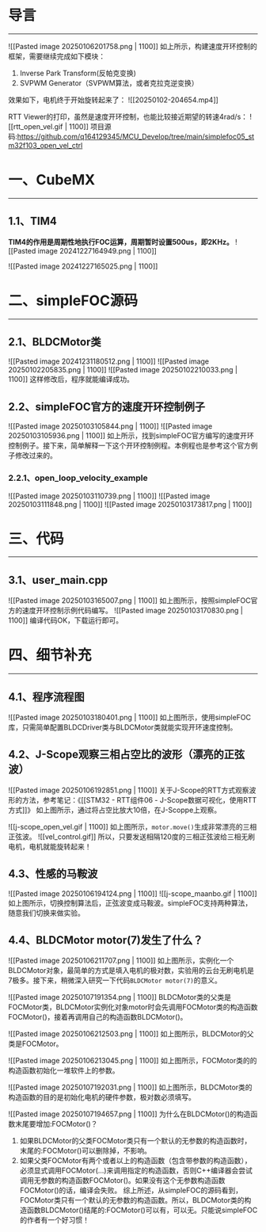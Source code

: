 # 导言
---
![[Pasted image 20250106201758.png | 1100]]
如上所示，构建速度开环控制的框架，需要继续完成如下模块：
1. Inverse Park Transform(反帕克变换)
2. SVPWM Generator（SVPWM算法，或者克拉克逆变换）

效果如下，电机终于开始旋转起来了：
![[20250102-204654.mp4]]

RTT Viewer的打印，虽然是速度开环控制，也能比较接近期望的转速4rad/s：
![[rtt_open_vel.gif | 1100]]
项目源码:https://github.com/q164129345/MCU_Develop/tree/main/simplefoc05_stm32f103_open_vel_ctrl

# 一、CubeMX
---
## 1.1、TIM4
**TIM4的作用是周期性地执行FOC运算，周期暂时设置500us，即2KHz。**
![[Pasted image 20241227164949.png | 1100]]

![[Pasted image 20241227165025.png | 1100]]

# 二、simpleFOC源码
---
## 2.1、BLDCMotor类
![[Pasted image 20241231180512.png | 1100]]
![[Pasted image 20250102205835.png | 1100]]
![[Pasted image 20250102210033.png | 1100]]
这样修改后，程序就能编译成功。

## 2.2、simpleFOC官方的速度开环控制例子
![[Pasted image 20250103105844.png | 1100]]
![[Pasted image 20250103105936.png | 1100]]
如上所示，找到simpleFOC官方编写的速度开环控制例子。接下来，简单解释一下这个开环控制例程。本例程也是参考这个官方例子修改过来的。

### 2.2.1、open_loop_velocity_example
![[Pasted image 20250103110739.png | 1100]]
![[Pasted image 20250103111848.png | 1100]]
![[Pasted image 20250103173817.png | 1100]]

# 三、代码
---
## 3.1、user_main.cpp
![[Pasted image 20250103165007.png | 1100]]
如上图所示，按照simpleFOC官方的速度开环控制示例代码编写。
![[Pasted image 20250103170830.png | 1100]]
编译代码OK，下载运行即可。

# 四、细节补充
---
## 4.1、程序流程图
![[Pasted image 20250103180401.png | 1100]]
如上图所示，使用simpleFOC库，只需简单配置BLDCDriver类与BLDCMotor类就能实现开环速度控制。

## 4.2、J-Scope观察三相占空比的波形（漂亮的正弦波）
![[Pasted image 20250106192851.png | 1100]]
关于J-Scope的RTT方式观察波形的方法，参考笔记：《[[STM32 - RTT组件06 - J-Scope数据可视化，使用RTT方式]]》
如上图所示，通过将占空比放大10倍，在J-Scoppe上观察。

![[j-scope_open_vel.gif | 1100]]
如上图所示，`motor.move()`生成非常漂亮的三相正弦波。
![[vel_control.gif]]
所以，只要发送相隔120度的三相正弦波给三相无刷电机，电机就能旋转起来！

## 4.3、性感的马鞍波
![[Pasted image 20250106194124.png | 1100]]
![[j-scope_maanbo.gif | 1100]]
如上图所示，切换控制算法后，正弦波变成马鞍波。simpleFOC支持两种算法，随意我们切换来做实验。

## 4.4、BLDCMotor motor(7)发生了什么？
![[Pasted image 20250106211707.png | 1100]]
如上图所示，实例化一个BLDCMotor对象，最简单的方式是填入电机的极对数，实验用的云台无刷电机是7极多。接下来，稍微深入研究一下代码`BLDCMotor motor(7)`的意义。

![[Pasted image 20250107191354.png | 1100]]
BLDCMotor类的父类是FOCMotor类，BLDCMotor实例化对象motor时会先调用FOCMotor类的构造函数FOCMotor()，接着再调用自己的构造函数BLDCMotor()。

![[Pasted image 20250106212503.png | 1100]]
如上图所示，BLDCMotor的父类是FOCMotor。

![[Pasted image 20250106213045.png | 1100]]
如上图所示，FOCMotor类的的构造函数初始化一堆软件上的参数。

![[Pasted image 20250107192031.png | 1100]]
如上图所示，BLDCMotor类的构造函数的目的是初始化电机的硬件参数，极对数必须填写。

![[Pasted image 20250107194657.png | 1100]]
为什么在BLDCMotor()的构造函数末尾要增加:FOCMotor()？
1. 如果BLDCMotor的父类FOCMotor类只有一个默认的无参数的构造函数时，末尾的:FOCMotor()可以删除掉，不影响。
2. 如果父类FOCMotor有两个或者以上的构造函数（包含带参数的构造函数），必须显式调用FOCMotor(...)来调用指定的构造函数，否则C++编译器会尝试调用无参数的构造函数FOCMotor()。如果没有这个无参数构造函数FOCMotor()的话，编译会失败。
综上所述，从simpleFOC的源码看到，FOCMotor类只有一个默认的无参数的构造函数。所以，BLDCMotor类的构造函数BLDCMotor()结尾的:FOCMotor()可以有，可以无。只能说simpleFOC的作者有一个好习惯！



